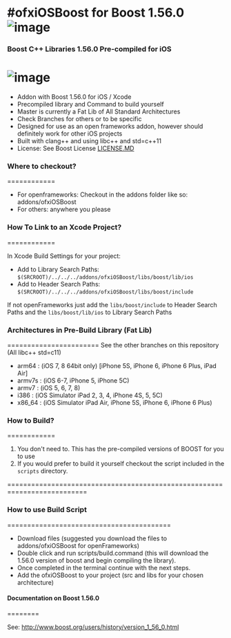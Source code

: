 #ofxiOSBoost for Boost 1.56.0  ![image](https://travis-ci.org/danoli3/ofxiOSBoost.svg?branch=master)
============
### Boost C++ Libraries 1.56.0 Pre-compiled for iOS
![image](https://github.com/danoli3/ofxiOSBoost/blob/master/ofxaddons_thumbnail.png)
============
- Addon with Boost 1.56.0 for iOS / Xcode 
- Precompiled library and Command to build yourself
- Master is currently a Fat Lib of All Standard Architectures
- Check Branches for others or to be specific 
- Designed for use as an open frameworks addon, however should definitely work for other iOS projects
- Built with clang++ and using libc++ and std=c++11
- License: See Boost License [LICENSE.MD](https://github.com/danoli3/ofxiOSBoost/blob/master/LICENSE.md)

### Where to checkout?
============
- For openframeworks: Checkout in the addons folder like so: addons/ofxiOSBoost
- For others: anywhere you please

### How To Link to an Xcode Project?
============

In Xcode Build Settings for your project:

- Add to Library Search Paths: ``` $(SRCROOT)/../../../addons/ofxiOSBoost/libs/boost/lib/ios ```
- Add to Header Search Paths:  ```$(SRCROOT)/../../../addons/ofxiOSBoost/libs/boost/include ```

If not openFrameworks just add the ``` libs/boost/include ``` to Header Search Paths and the  ``` libs/boost/lib/ios ``` to Library Search Paths


### Architectures in Pre-Build Library (Fat Lib)
=======================
See the other branches on this repository (All libc++ std=c11)

- arm64 : (iOS 7, 8 64bit only) [iPhone 5S, iPhone 6, iPhone 6 Plus, iPad Air]
- armv7s : (iOS 6-7, iPhone 5, iPhone 5C)
- armv7 : (iOS 5, 6, 7, 8)
- i386 : (iOS Simulator iPad 2, 3, 4, iPhone 4S, 5, 5C)
- x86_64 : (iOS Simulator iPad Air, iPhone 5S, iPhone 6, iPhone 6 Plus)


### How to Build?
============

1. You don't need to. This has the pre-compiled versions of BOOST for you to use
2. If you would prefer to build it yourself checkout the script included in the ``` scripts ``` directory.


==========================================================================
### How to use Build Script
=========================================

- Download files (suggested you download the files to addons/ofxiOSBoost for openFrameworks)
- Double click and run scripts/build.command (this will download the 1.56.0 version of boost and begin compiling the library).
- Once completed in the terminal continue with the next steps.
- Add the ofxiOSBoost to your project (src and libs for your chosen architecture)


#### Documentation on Boost 1.56.0
========

See: http://www.boost.org/users/history/version_1_56_0.html

